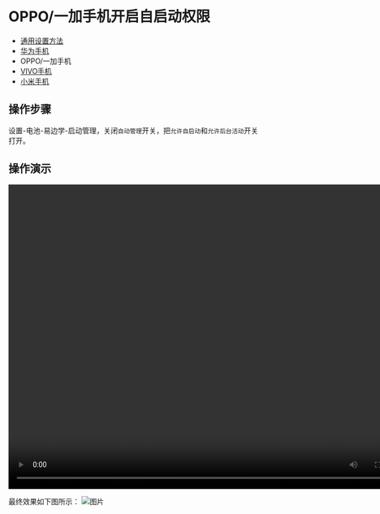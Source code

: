 # OPPO/一加手机开启自启动权限

- [通用设置方法](/guide/guard-config-autostart)
- [华为手机](/guide/guard/autostart-huawei)
- OPPO/一加手机
- [VIVO手机](/guide/guard/autostart-VIVO)
- [小米手机](/guide/guard/autostart-xiaomi)


## 操作步骤

设置-电池-易边学-启动管理，关闭`自动管理`开关，把`允许自启动`和`允许后台活动`开关打开。

## 操作演示
<video src="/images/guard/guard_oppo_oneplus.mp4" autoplay="true" controls="controls" width="800" height="600">
</video>

最终效果如下图所示：
![图片](/images/guard/guard_autostart_oppo.jpg)


